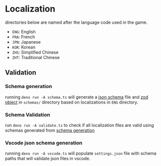 # Localization

directories below are named after the language code used in the game.

- `ENG`: English
- `FRA`: French
- `JPN`: Japanese
- `KOR`: Korean
- `ZHS`: Simplified Chinese
- `ZHT`: Traditional Chinese

## Validation

### Schema generation

running `deno run -A schema.ts` will generate a [json schema][json-schema] file
and [zod object][zod] in `schemas/` directory based on localizations in `ENG`
directory.

### Schema Validation

run `deno run -A validate.ts` to check if all localization files are valid using
schemas generated from [schema generation](#schema-generation)

### Vscode json schema generation

running `deno run -A vscode.ts` will populate `settings.json` file with schema
paths that will validate json files in vscode.

[json-schema]: https://json-schema.org
[zod]: https://zod.dev
